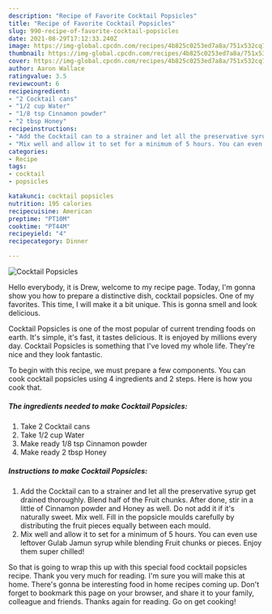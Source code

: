 ```yaml
---
description: "Recipe of Favorite Cocktail Popsicles"
title: "Recipe of Favorite Cocktail Popsicles"
slug: 990-recipe-of-favorite-cocktail-popsicles
date: 2021-08-29T17:12:33.240Z
image: https://img-global.cpcdn.com/recipes/4b825c0253ed7a8a/751x532cq70/cocktail-popsicles-recipe-main-photo.jpg
thumbnail: https://img-global.cpcdn.com/recipes/4b825c0253ed7a8a/751x532cq70/cocktail-popsicles-recipe-main-photo.jpg
cover: https://img-global.cpcdn.com/recipes/4b825c0253ed7a8a/751x532cq70/cocktail-popsicles-recipe-main-photo.jpg
author: Aaron Wallace
ratingvalue: 3.5
reviewcount: 6
recipeingredient:
- "2 Cocktail cans"
- "1/2 cup Water"
- "1/8 tsp Cinnamon powder"
- "2 tbsp Honey"
recipeinstructions:
- "Add the Cocktail can to a strainer and let all the preservative syrup get drained thoroughly. Blend half of the Fruit chunks. After done, stir in a little of Cinnamon powder and Honey as well. Do not add it if it&#39;s naturally sweet. Mix well. Fill in the popsicle moulds carefully by distributing the fruit pieces equally between each mould."
- "Mix well and allow it to set for a minimum of 5 hours. You can even use leftover Gulab Jamun syrup while blending Fruit chunks or pieces. Enjoy them super chilled!"
categories:
- Recipe
tags:
- cocktail
- popsicles

katakunci: cocktail popsicles 
nutrition: 195 calories
recipecuisine: American
preptime: "PT10M"
cooktime: "PT44M"
recipeyield: "4"
recipecategory: Dinner

---
```



![Cocktail Popsicles](https://img-global.cpcdn.com/recipes/4b825c0253ed7a8a/751x532cq70/cocktail-popsicles-recipe-main-photo.jpg)

Hello everybody, it is Drew, welcome to my recipe page. Today, I'm gonna show you how to prepare a distinctive dish, cocktail popsicles. One of my favorites. This time, I will make it a bit unique. This is gonna smell and look delicious.



Cocktail Popsicles is one of the most popular of current trending foods on earth. It's simple, it's fast, it tastes delicious. It is enjoyed by millions every day. Cocktail Popsicles is something that I've loved my whole life. They're nice and they look fantastic.


To begin with this recipe, we must prepare a few components. You can cook cocktail popsicles using 4 ingredients and 2 steps. Here is how you cook that.

<!--inarticleads1-->

##### The ingredients needed to make Cocktail Popsicles:

1. Take 2 Cocktail cans
1. Take 1/2 cup Water
1. Make ready 1/8 tsp Cinnamon powder
1. Make ready 2 tbsp Honey




<!--inarticleads2-->

##### Instructions to make Cocktail Popsicles:

1. Add the Cocktail can to a strainer and let all the preservative syrup get drained thoroughly. Blend half of the Fruit chunks. After done, stir in a little of Cinnamon powder and Honey as well. Do not add it if it&#39;s naturally sweet. Mix well. Fill in the popsicle moulds carefully by distributing the fruit pieces equally between each mould.
1. Mix well and allow it to set for a minimum of 5 hours. You can even use leftover Gulab Jamun syrup while blending Fruit chunks or pieces. Enjoy them super chilled!




So that is going to wrap this up with this special food cocktail popsicles recipe. Thank you very much for reading. I'm sure you will make this at home. There's gonna be interesting food in home recipes coming up. Don't forget to bookmark this page on your browser, and share it to your family, colleague and friends. Thanks again for reading. Go on get cooking!
